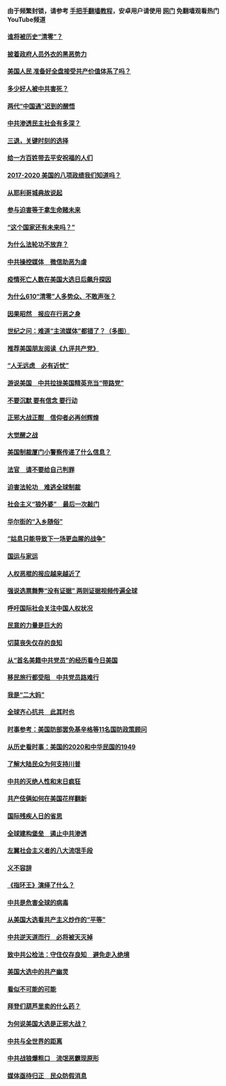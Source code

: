 #### 由于频繁封锁，请参考 [手把手翻墙教程](https://github.com/gfw-breaker/guides/wiki/)，安卓用户请使用 [网门](https://github.com/gfw-breaker/nogfw/blob/master/dl.md?t=01200400) 免翻墙观看热门YouTube频道 

#### [谁将被历史“清零”？](../pages/73/417485.md?t=01200400) 

#### [披着政府人员外衣的黑恶势力](../pages/73/417442.md?t=01200400) 

#### [美国人民 准备好全盘接受共产价值体系了吗？](../pages/73/417491.md?t=01200400) 

#### [多少好人被中共害死？](../pages/73/417144.md?t=01200400) 

#### [两代“中国通”迟到的醒悟](../pages/73/417064.md?t=01200400) 

#### [中共渗透民主社会有多深？](../pages/73/417063.md?t=01200400) 

#### [三退，关键时刻的选择](../pages/73/416969.md?t=01200400) 

#### [给一方百姓带去平安祝福的人们](../pages/73/416941.md?t=01200400) 

#### [2017-2020  美国的八项政绩我们知道吗？](../pages/73/416968.md?t=01200400) 

#### [从耶利哥城典故说起](../pages/73/416892.md?t=01200400) 

#### [参与迫害等于拿生命赌未来](../pages/73/416856.md?t=01200400) 

#### [“这个国家还有未来吗？”](../pages/73/416852.md?t=01200400) 

#### [为什么法轮功不放弃？](../pages/73/416864.md?t=01200400) 

#### [中共操控媒体　微信助恶为虐](../pages/73/416724.md?t=01200400) 

#### [疫情死亡人数在美国大选日后飙升探因](../pages/73/416606.md?t=01200400) 

#### [为什么610“清零”人多势众、不敢声张？](../pages/73/416632.md?t=01200400) 

#### [因果昭然　报应在行恶之身](../pages/73/416582.md?t=01200400) 

#### [世纪之问：难道“主流媒体”都错了？（多图）](../pages/73/416571.md?t=01200400) 

#### [推荐美国朋友阅读《九评共产党》](../pages/73/416510.md?t=01200400) 

#### [“人无远虑　必有近忧”](../pages/73/416513.md?t=01200400) 

#### [游说美国　中共拉拢美国精英充当“带路党”](../pages/73/416529.md?t=01200400) 

#### [不要沉默 要有信念 要行动](../pages/73/416457.md?t=01200400) 

#### [正邪大战正酣　信仰者必再创辉煌](../pages/73/416433.md?t=01200400) 

#### [大觉醒之战](../pages/73/416456.md?t=01200400) 

#### [美国制裁厦门小警察传递了什么信息？](../pages/73/416432.md?t=01200400) 

#### [法官　请不要给自己判罪](../pages/73/416379.md?t=01200400) 

#### [迫害法轮功　难逃全球制裁](../pages/73/416380.md?t=01200400) 

#### [社会主义“狼外婆”　最后一次敲门](../pages/73/416394.md?t=01200400) 

#### [华尔街的“入乡随俗”](../pages/73/416395.md?t=01200400) 

#### [“姑息只能导致下一场更血腥的战争”](../pages/73/416223.md?t=01200400) 

#### [国运与家运](../pages/73/416224.md?t=01200400) 

#### [人权恶棍的报应越来越近了](../pages/73/416276.md?t=01200400) 

#### [强说选票舞弊“没有证据” 两则证据视频传遍全球](../pages/73/416227.md?t=01200400) 

#### [呼吁国际社会关注中国人权状况](../pages/73/416135.md?t=01200400) 

#### [民意的力量是巨大的](../pages/73/416222.md?t=01200400) 

#### [切莫丧失仅存的良知](../pages/73/416134.md?t=01200400) 

#### [从“首名美籍中共党员”的经历看今日美国](../pages/73/416114.md?t=01200400) 

#### [移民旅行都受阻　中共党员路难行](../pages/73/416033.md?t=01200400) 

#### [我是“二大妈”](../pages/73/415529.md?t=01200400) 

#### [全球齐心抗共　此其时也](../pages/73/415989.md?t=01200400) 

#### [时事参考：美国防部罢免基辛格等11名国防政策顾问](../pages/73/415970.md?t=01200400) 

#### [从历史看时事：美国的2020和中华民国的1949](../pages/73/415949.md?t=01200400) 

#### [了解大陆民众为何支持川普](../pages/73/415950.md?t=01200400) 

#### [中共的灭绝人性和末日疯狂](../pages/73/415944.md?t=01200400) 

#### [共产伎俩如何在美国花样翻新](../pages/73/415908.md?t=01200400) 

#### [国际残疾人日的省思](../pages/73/415849.md?t=01200400) 

#### [全球建构堡垒　遏止中共渗透](../pages/73/415850.md?t=01200400) 

#### [左翼社会主义者的八大流氓手段](../pages/73/415802.md?t=01200400) 

#### [义不容辞](../pages/73/415807.md?t=01200400) 

#### [《指环王》演绎了什么？](../pages/73/415739.md?t=01200400) 

#### [中共是危害全球的病毒](../pages/73/415569.md?t=01200400) 

#### [从美国大选看共产主义炒作的“平等”](../pages/73/415654.md?t=01200400) 

#### [中共逆天道而行　必将被天灭掉](../pages/73/415626.md?t=01200400) 

#### [致中共公检法：守住仅存良知　避免走入绝境](../pages/73/415627.md?t=01200400) 

#### [美国大选中的共产幽灵](../pages/73/415618.md?t=01200400) 

#### [看似不可能的可能](../pages/73/415619.md?t=01200400) 

#### [拜登们葫芦里卖的什么药？](../pages/73/415531.md?t=01200400) 

#### [为何说美国大选是正邪大战？](../pages/73/415530.md?t=01200400) 

#### [中共与全世界的距离](../pages/73/415435.md?t=01200400) 

#### [中共战狼爆粗口　流氓恶霸现原形](../pages/73/415426.md?t=01200400) 

#### [媒体亟待归正　民众防假消息](../pages/73/415402.md?t=01200400) 

